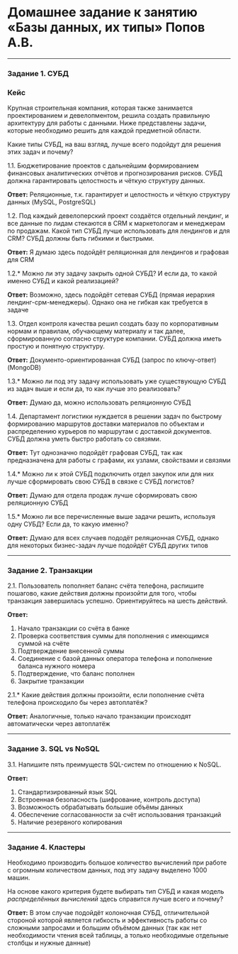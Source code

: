 # Домашнее задание к занятию «Базы данных, их типы» Попов А.В.

---

### Задание 1. СУБД

### Кейс
Крупная строительная компания, которая также занимается проектированием и девелопментом, решила создать 
правильную архитектуру для работы с данными. Ниже представлены задачи, которые необходимо решить для
каждой предметной области. 

Какие типы СУБД, на ваш взгляд, лучше всего подойдут для решения этих задач и почему? 
 
1.1. Бюджетирование проектов с дальнейшим формированием финансовых аналитических отчётов и прогнозирования рисков.
СУБД должна гарантировать целостность и чёткую структуру данных.

**Ответ:** Реляционные, т.к. гарантирует и целостность и чёткую структуру данных (MySQL, PostgreSQL)

1.2. Под каждый девелоперский проект создаётся отдельный лендинг, и все данные по лидам стекаются в CRM к 
маркетологам и менеджерам по продажам. Какой тип СУБД лучше использовать для лендингов и для CRM? 
СУБД должны быть гибкими и быстрыми.

**Ответ:** Я думаю здесь подойдёт реляционная для лендингов и графовая для CRM 

1.2.* Можно ли эту задачу закрыть одной СУБД? И если да, то какой именно СУБД и какой реализацией?

**Ответ:** Возможно, здесь подойдёт сетевая СУБД (прямая иерархия лендинг-срм-менеджеры). Однако она не гибкая как требуется в задаче

1.3. Отдел контроля качества решил создать базу по корпоративным нормам и правилам, обучающему материалу 
и так далее, сформированную согласно структуре компании. СУБД должна иметь простую и понятную структуру.

**Ответ:** Документо-ориентированная СУБД (запрос по ключу-ответ) (MongoDB)

1.3.* Можно ли под эту задачу использовать уже существующую СУБД из задач выше и если да, то как лучше это 
реализовать?

**Ответ:** Думаю да, можно использовать реляционную СУБД 

1.4. Департамент логистики нуждается в решении задач по быстрому формированию маршрутов доставки материалов 
по объектам и распределению курьеров по маршрутам с доставкой документов. СУБД должна уметь быстро работать
со связями.

**Ответ:** Тут однозначно подойдёт графовая СУБД, так как предназначена для работы с графами, их узлами, свойствами и связями

1.4.* Можно ли к этой СУБД подключить отдел закупок или для них лучше сформировать свою СУБД в связке с СУБД 
логистов?

**Ответ:** Думаю для отдела продаж лучше сформировать свою реляционную СУБД

1.5.* Можно ли все перечисленные выше задачи решить, используя одну СУБД? Если да, то какую именно?

**Ответ:** Думаю для всех случаев пододёт реляционная СУБД, однако для некоторых бизнес-задач лучше подойдёт СУБД других типов

---

### Задание 2. Транзакции

2.1. Пользователь пополняет баланс счёта телефона, распишите пошагово, какие действия должны произойти для того, чтобы 
транзакция завершилась успешно. Ориентируйтесь на шесть действий.

**Ответ:** 

1. Начало транзакции со счёта в банке
2. Проверка соответствия суммы для пополнения с имеющимся суммой на счёте
3. Подтверждение внесенной суммы
4. Соединение с базой данных оператора телефона и пополнение баланса нужного номера
5. Подтверждение, что баланс пополнен
6. Закрытие транзакции

2.1.* Какие действия должны произойти, если пополнение счёта телефона происходило бы через автоплатёж?

**Ответ:** Аналогичные, только начало транзакции происходят автоматически через автоплатёж

---

### Задание 3. SQL vs NoSQL

3.1. Напишите пять преимуществ SQL-систем по отношению к NoSQL. 

**Ответ:**
1. Стандартизированный язык SQL
2. Встроенная безопасность (шифрование, контроль доступа)
3. Возможность обрабатывать большие объёмы данных
4. Обеспечение согласованности за счёт использования транзакций
5. Наличие резервного копирования

---

### Задание 4. Кластеры

Необходимо производить большое количество вычислений при работе с огромным количеством данных, под эту задачу 
выделено 1000 машин. 

На основе какого критерия будете выбирать тип СУБД и какая модель *распределённых вычислений* 
здесь справится лучше всего и почему?

**Ответ:** В этом случае подойдёт колоночная СУБД, отличительной стороной которой является гибкость и эффективность работы со сложными запросами и большим объёмом данных (так как нет необходимости чтения всей таблицы, а только необходимые отдельные столбцы и нужные данные)

